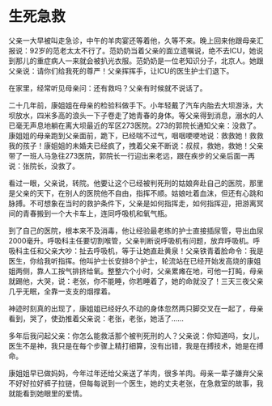 # 生死急救

父亲一大早被叫走急诊，中午的羊肉宴还等着他，久等不来。晚上回来他跟母亲汇报说：92岁的范老太太不行了。范奶奶当着父亲的面立遗嘱说，绝不去ICU，她说到那儿的重症病人一来就会被扒光衣服。范奶奶是一位老知识分子，北京人。她跟父亲说：请你们给我死的尊严！父亲挥挥手，让ICU的医生护士们退下。 

在家里，经常听见母亲问：还有救吗？父亲有时候就不说话了。 

二十几年前，康姐姐在母亲的检验科做手下。小年轻戴了汽车内胎去大坝游泳，大坝放水，四米多高的浪头一下子卷走了她青春的身体。等父亲得到消息，溺水的人已毫无声息地躺在离大坝最近的军区273医院。273的郭院长通知父亲：没救了。康姐姐的母亲跑到父亲面前，跪下，已经喘不过气，咽咽哽哽地说：救救她！救救我的孩子！康姐姐的未婚夫已经疯了，拽着父亲不断说：叔叔，救她，救她！父亲带了一班人马急往273医院，郭院长一行迎出来老远，跟在疾步的父亲后面一再说：张院长，没救了。 

看过一眼，父亲说，转院。他要让这个已经被判死刑的姑娘奔赴自己的医院，那里是父亲的天下，在别人的医院他不自由，指挥不顺。姑娘吐着血沫，但还有心跳和脉搏。不可想象在当时的救护条件下，父亲是如何指挥走，如何指挥迎，把游离冥间的青春搬到一个大卡车上，连同呼吸机和氧气瓶。 

到了自己的医院，根本来不及消毒，他让经验最老练的护士直接插尿管，导出血尿2000毫升。呼吸科主任要切割喉管，父亲判断说呼吸机有问题，放弃呼吸机。呼吸科主任和父亲大吵：扯去呼吸机，等于让她直赴黄泉！父亲铁青着脸命令：我是医生，你给我听指挥。他叫护士长安排8个护士，轮流站在已经开始发高烧的康姐姐两侧，靠人工按气排挤给氧。整整六个小时，父亲累瘫在地，可他一打盹，母亲就踢他，大哭，说：老张，你不能睡，你若睡着了，她的命就没了！三天三夜父亲几乎无眠，全靠一支支的烟撑着。 

神迹时刻真的出现了，康姐姐已经好久不动的身体忽然两只脚交叉在一起了，母亲看到，哭了，使劲推着父亲说：老张，老张，她活了…… 

多年后我问起父亲：你怎么能救活那个被判死刑的人？父亲说：你知道吗，女儿，医生不是神，我只是在每个步骤上精打细算，没有出错，我是在搏技术，她是在搏命。 

康姐姐早已做妈妈，今年过年还给父亲送了羊肉，很多羊肉。母亲一辈子嫌弃父亲不好好拉好裤子拉链，但每每说到一个医生，她的丈夫老张，在急救室的故事，我就能看到她眼里的爱情。